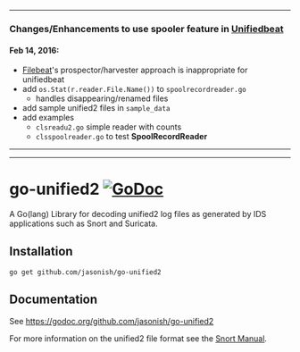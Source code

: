 ***

### Changes/Enhancements to use spooler feature in [Unifiedbeat](https://github.com/cleesmith/unifiedbeat)

#### Feb 14, 2016:

* [Filebeat](https://github.com/elastic/beats)'s prospector/harvester approach is inappropriate for unifiedbeat
* add ```os.Stat(r.reader.File.Name())``` to ```spoolrecordreader.go```
  * handles disappearing/renamed files
* add sample unified2 files in ```sample_data```
* add examples
  * ```clsreadu2.go``` simple reader with counts
  * ```clsspoolreader.go``` to test **SpoolRecordReader**

***
***

# go-unified2 [![GoDoc](https://godoc.org/github.com/jasonish/go-unified2?status.png)](https://godoc.org/github.com/jasonish/go-unified2)

A Go(lang) Library for decoding unified2 log files as generated by IDS
applications such as Snort and Suricata.

## Installation

```
go get github.com/jasonish/go-unified2
```

## Documentation

See https://godoc.org/github.com/jasonish/go-unified2

For more information on the unified2 file format see the
[Snort Manual](http://manual.snort.org/node44.html).

